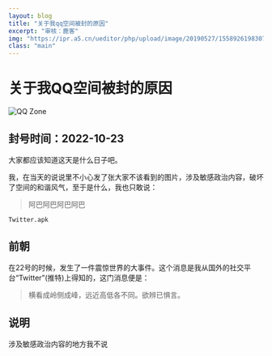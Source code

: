 ```yaml
---
layout: blog
title: "关于我qq空间被封的原因"
excerpt: "审核：鹿客"
img: "https://ipr.a5.cn/ueditor/php/upload/image/20190527/1558926198307133.jpg"
class: "main"
---
```


# 关于我QQ空间被封的原因

![QQ Zone](https://ipr.a5.cn/ueditor/php/upload/image/20190527/1558926198307133.jpg)

## 封号时间：2022-10-23

大家都应该知道这天是什么日子吧。

我，在当天的说说里不小心发了张大家不该看到的图片，涉及敏感政治内容，破坏了空间的和谐风气，至于是什么，我也只敢说：

> 阿巴阿巴阿巴阿巴


```
Twitter.apk
```

## 前朝
在22号的时候，发生了一件震惊世界的大事件。这个消息是我从国外的社交平台“Twitter”(推特)上得知的，这门消息便是：

> 横看成岭侧成峰，远近高低各不同。欲辨已惧言。

## 说明
涉及敏感政治内容的地方我不说